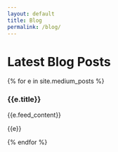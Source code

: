 ```yaml
---
layout: default
title: Blog
permalink: /blog/
---
```

# Latest Blog Posts

{% for e in site.medium_posts %}

<div class="row">
  <h3>{{e.title}}</h3>
  <p>{{e.feed_content}}</p>
  <p>{{e}}</p>

  {% endfor %}

</div>